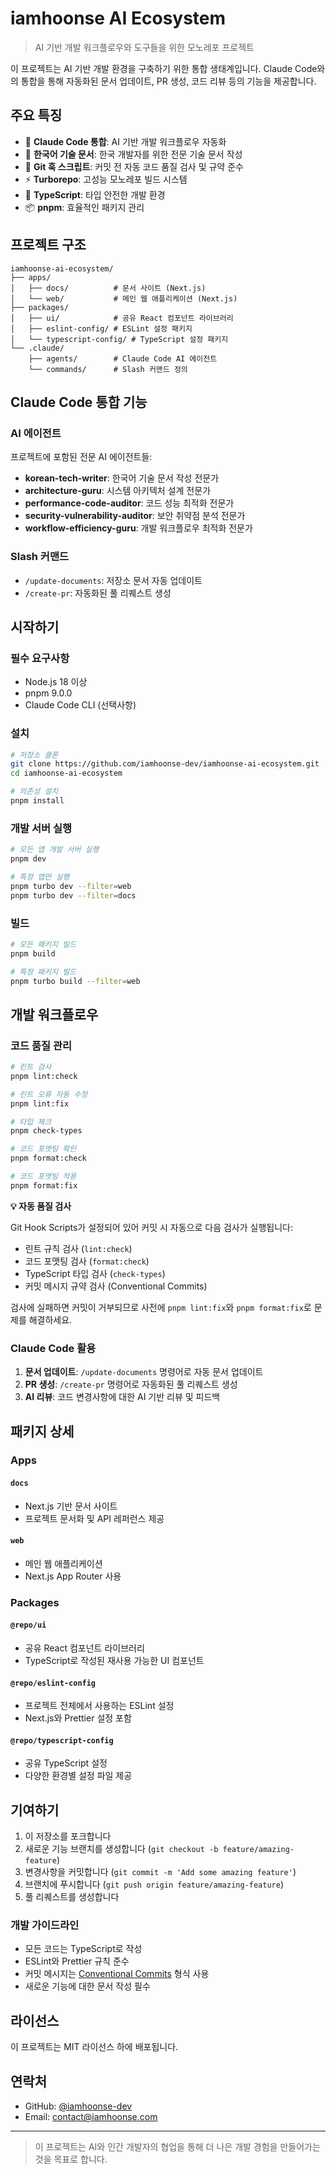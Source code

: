 # iamhoonse AI Ecosystem

> AI 기반 개발 워크플로우와 도구들을 위한 모노레포 프로젝트

이 프로젝트는 AI 기반 개발 환경을 구축하기 위한 통합 생태계입니다. Claude Code와의 통합을 통해 자동화된 문서 업데이트, PR 생성, 코드 리뷰 등의 기능을 제공합니다.

## 주요 특징

- 🤖 **Claude Code 통합**: AI 기반 개발 워크플로우 자동화
- 📝 **한국어 기술 문서**: 한국 개발자를 위한 전문 기술 문서 작성
- 🎯 **Git 훅 스크립트**: 커밋 전 자동 코드 품질 검사 및 규약 준수
- ⚡ **Turborepo**: 고성능 모노레포 빌드 시스템
- 🔧 **TypeScript**: 타입 안전한 개발 환경
- 📦 **pnpm**: 효율적인 패키지 관리

## 프로젝트 구조

```
iamhoonse-ai-ecosystem/
├── apps/
│   ├── docs/          # 문서 사이트 (Next.js)
│   └── web/           # 메인 웹 애플리케이션 (Next.js)
├── packages/
│   ├── ui/            # 공유 React 컴포넌트 라이브러리
│   ├── eslint-config/ # ESLint 설정 패키지
│   └── typescript-config/ # TypeScript 설정 패키지
└── .claude/
    ├── agents/        # Claude Code AI 에이전트
    └── commands/      # Slash 커맨드 정의
```

## Claude Code 통합 기능

### AI 에이전트

프로젝트에 포함된 전문 AI 에이전트들:

- **korean-tech-writer**: 한국어 기술 문서 작성 전문가
- **architecture-guru**: 시스템 아키텍처 설계 전문가
- **performance-code-auditor**: 코드 성능 최적화 전문가
- **security-vulnerability-auditor**: 보안 취약점 분석 전문가
- **workflow-efficiency-guru**: 개발 워크플로우 최적화 전문가

### Slash 커맨드

- `/update-documents`: 저장소 문서 자동 업데이트
- `/create-pr`: 자동화된 풀 리퀘스트 생성

## 시작하기

### 필수 요구사항

- Node.js 18 이상
- pnpm 9.0.0
- Claude Code CLI (선택사항)

### 설치

```bash
# 저장소 클론
git clone https://github.com/iamhoonse-dev/iamhoonse-ai-ecosystem.git
cd iamhoonse-ai-ecosystem

# 의존성 설치
pnpm install
```

### 개발 서버 실행

```bash
# 모든 앱 개발 서버 실행
pnpm dev

# 특정 앱만 실행
pnpm turbo dev --filter=web
pnpm turbo dev --filter=docs
```

### 빌드

```bash
# 모든 패키지 빌드
pnpm build

# 특정 패키지 빌드
pnpm turbo build --filter=web
```

## 개발 워크플로우

### 코드 품질 관리

```bash
# 린트 검사
pnpm lint:check

# 린트 오류 자동 수정
pnpm lint:fix

# 타입 체크
pnpm check-types

# 코드 포맷팅 확인
pnpm format:check

# 코드 포맷팅 적용
pnpm format:fix
```

**💡 자동 품질 검사**

Git Hook Scripts가 설정되어 있어 커밋 시 자동으로 다음 검사가 실행됩니다:

- 린트 규칙 검사 (`lint:check`)
- 코드 포맷팅 검사 (`format:check`)
- TypeScript 타입 검사 (`check-types`)
- 커밋 메시지 규약 검사 (Conventional Commits)

검사에 실패하면 커밋이 거부되므로 사전에 `pnpm lint:fix`와 `pnpm format:fix`로 문제를 해결하세요.

### Claude Code 활용

1. **문서 업데이트**: `/update-documents` 명령어로 자동 문서 업데이트
2. **PR 생성**: `/create-pr` 명령어로 자동화된 풀 리퀘스트 생성
3. **AI 리뷰**: 코드 변경사항에 대한 AI 기반 리뷰 및 피드백

## 패키지 상세

### Apps

#### `docs`

- Next.js 기반 문서 사이트
- 프로젝트 문서화 및 API 레퍼런스 제공

#### `web`

- 메인 웹 애플리케이션
- Next.js App Router 사용

### Packages

#### `@repo/ui`

- 공유 React 컴포넌트 라이브러리
- TypeScript로 작성된 재사용 가능한 UI 컴포넌트

#### `@repo/eslint-config`

- 프로젝트 전체에서 사용하는 ESLint 설정
- Next.js와 Prettier 설정 포함

#### `@repo/typescript-config`

- 공유 TypeScript 설정
- 다양한 환경별 설정 파일 제공

## 기여하기

1. 이 저장소를 포크합니다
2. 새로운 기능 브랜치를 생성합니다 (`git checkout -b feature/amazing-feature`)
3. 변경사항을 커밋합니다 (`git commit -m 'Add some amazing feature'`)
4. 브랜치에 푸시합니다 (`git push origin feature/amazing-feature`)
5. 풀 리퀘스트를 생성합니다

### 개발 가이드라인

- 모든 코드는 TypeScript로 작성
- ESLint와 Prettier 규칙 준수
- 커밋 메시지는 [Conventional Commits](https://www.conventionalcommits.org/) 형식 사용
- 새로운 기능에 대한 문서 작성 필수

## 라이선스

이 프로젝트는 MIT 라이선스 하에 배포됩니다.

## 연락처

- GitHub: [@iamhoonse-dev](https://github.com/iamhoonse-dev)
- Email: contact@iamhoonse.com

---

> 이 프로젝트는 AI와 인간 개발자의 협업을 통해 더 나은 개발 경험을 만들어가는 것을 목표로 합니다.
